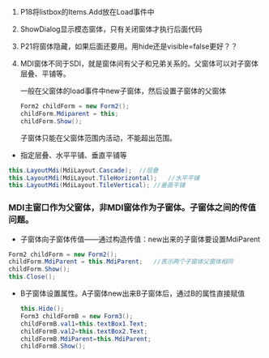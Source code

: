 1. P18将listbox的Items.Add放在Load事件中

2. ShowDialog显示模态窗体，只有关闭窗体才执行后面代码

3. P21将窗体隐藏，如果后面还要用。用hide还是visible=false更好？？

4. MDI窗体不同于SDI，就是窗体间有父子和兄弟关系的。父窗体可以对子窗体层叠、平铺等。

   一般在父窗体的load事件中new子窗体，然后设置子窗体的父窗体

   ```C#
   Form2 childForm = new Form2();
   childForm.Mdiparent = this;
   childForm.Show();
   ```

   子窗体只能在父窗体范围内活动，不能超出范围。

* 指定层叠、水平平铺、垂直平铺等

```C#
this.LayoutMdi(MdiLayout.Cascade);	//层叠
this.LayoutMdi(MdiLayout.TileHorizontal);	//水平平铺
this.LayoutMdi(MdiLayout.TileVertical);	//垂直平铺
```

### MDI主窗口作为父窗体，非MDI窗体作为子窗体。子窗体之间的传值问题。

* 子窗体向子窗体传值——通过构造传值：new出来的子窗体要设置MdiParent

```C#
Form2 childForm = new Form2();
childForm.MdiParent = this.MdiParent;	//表示两个子窗体父窗体相同
childForm.Show();
this.Close();
```

* B子窗体设置属性。A子窗体new出来B子窗体后，通过B的属性直接赋值

  ```C#
  this.Hide();
  Form3 childFormB = new Form3();
  childFormB.val1=this.textBox1.Text;
  childFormB.val2=this.textBox2.Text;
  childFormB.MdiParent=this.MdiParent;
  childFormB.Show();
  ```

  